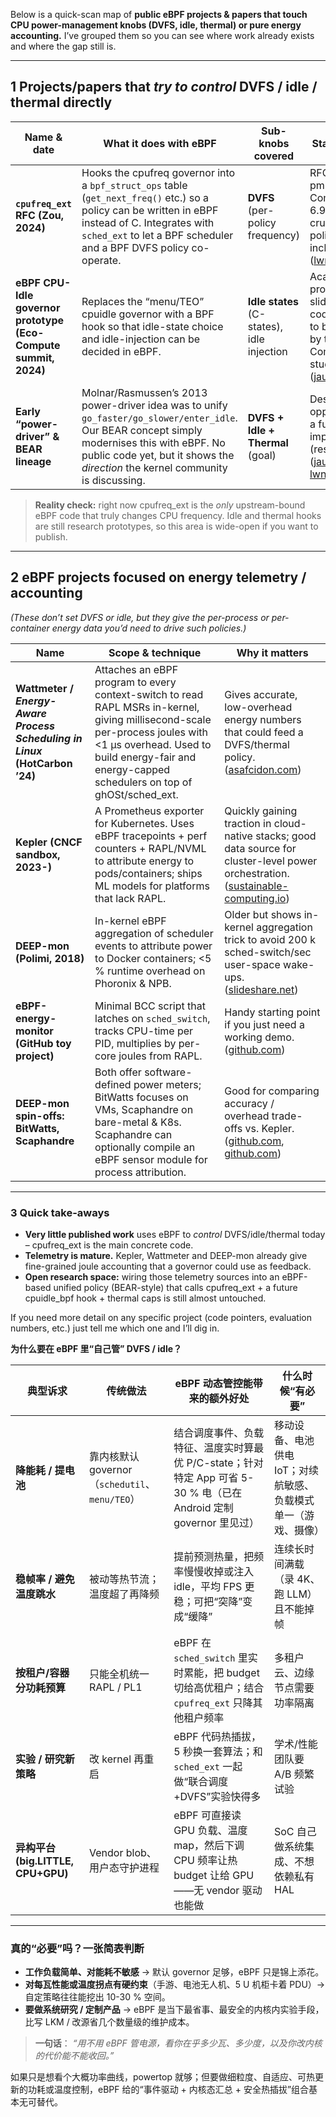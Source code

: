 Below is a quick-scan map of **public eBPF projects & papers that touch CPU power-management knobs (DVFS, idle, thermal) or pure energy accounting.**
I’ve grouped them so you can see where work already exists and where the gap still is.

---

## 1  Projects/papers that *try to control* DVFS / idle / thermal directly

| Name & date                                                     | What it does with eBPF                                                                                                                                                                                                             | Sub-knobs covered                          | Status / notes                                                                                                 |
| --------------------------------------------------------------- | ---------------------------------------------------------------------------------------------------------------------------------------------------------------------------------------------------------------------------------- | ------------------------------------------ | -------------------------------------------------------------------------------------------------------------- |
| **`cpufreq_ext` RFC (Zou, 2024)**                               | Hooks the cpufreq governor into a `bpf_struct_ops` table (`get_next_freq()` etc.) so a policy can be written in eBPF instead of C. Integrates with `sched_ext` to let a BPF scheduler and a BPF DVFS policy co-operate.            | **DVFS** (per-policy frequency)            | RFC on linux-pm & bpf lists. Compiles on ≥ 6.9 kernels; crude sample policy included. ([lwn.net][1])           |
| **eBPF CPU-Idle governor prototype (Eco-Compute summit, 2024)** | Replaces the “menu/TEO” cpuidle governor with a BPF hook so that idle-state choice and idle-injection can be decided in eBPF.                                                                                                      | **Idle states** (C-states), idle injection | Academic prototype; slides only, but code expected to be released by the Eco-Compute students. ([jauu.net][2]) |
| **Early “power-driver” & BEAR lineage**                         | Molnar/Rasmussen’s 2013 power-driver idea was to unify `go_faster/go_slower/enter_idle`.  Our BEAR concept simply modernises this with eBPF.  No public code yet, but it shows the *direction* the kernel community is discussing. | **DVFS + Idle + Thermal** (goal)           | Design idea; opportunity for a full implementation (research gap). ([jauu.net][2], [lwn.net][1])               |

> **Reality check:** right now cpufreq\_ext is the *only* upstream-bound eBPF code that truly changes CPU frequency.  Idle and thermal hooks are still research prototypes, so this area is wide-open if you want to publish.

---

## 2  eBPF projects focused on **energy telemetry / accounting**

*(These don’t set DVFS or idle, but they give the per-process or per-container energy data you’d need to *drive* such policies.)*

| Name                                                                       | Scope & technique                                                                                                                                                                                                                  | Why it matters                                                                                                                           |
| -------------------------------------------------------------------------- | ---------------------------------------------------------------------------------------------------------------------------------------------------------------------------------------------------------------------------------- | ---------------------------------------------------------------------------------------------------------------------------------------- |
| **Wattmeter / *Energy-Aware Process Scheduling in Linux* (HotCarbon ’24)** | Attaches an eBPF program to every context-switch to read RAPL MSRs in-kernel, giving millisecond-scale per-process joules with <1 µs overhead.  Used to build energy-fair and energy-capped schedulers on top of ghOSt/sched\_ext. | Gives accurate, low-overhead energy numbers that could feed a DVFS/thermal policy. ([asafcidon.com][3])                                  |
| **Kepler (CNCF sandbox, 2023-)**                                           | A Prometheus exporter for Kubernetes.  Uses eBPF tracepoints + perf counters + RAPL/NVML to attribute energy to pods/containers; ships ML models for platforms that lack RAPL.                                                     | Quickly gaining traction in cloud-native stacks; good data source for cluster-level power orchestration. ([sustainable-computing.io][4]) |
| **DEEP-mon (Polimi, 2018)**                                                | In-kernel eBPF aggregation of scheduler events to attribute power to Docker containers; <5 % runtime overhead on Phoronix & NPB.                                                                                                   | Older but shows in-kernel aggregation trick to avoid 200 k sched-switch/sec user-space wake-ups. ([slideshare.net][5])                   |
| **eBPF-energy-monitor (GitHub toy project)**                               | Minimal BCC script that latches on `sched_switch`, tracks CPU-time per PID, multiplies by per-core joules from RAPL.                                                                                                               | Handy starting point if you just need a working demo. ([github.com][6])                                                                  |
| **DEEP-mon spin-offs: BitWatts, Scaphandre**                               | Both offer software-defined power meters; BitWatts focuses on VMs, Scaphandre on bare-metal & K8s.  Scaphandre can optionally compile an eBPF sensor module for process attribution.                                               | Good for comparing accuracy / overhead trade-offs vs. Kepler. ([github.com][7], [github.com][8])                                         |

---

### 3  Quick take-aways

* **Very little published work** uses eBPF to *control* DVFS/idle/thermal today – cpufreq\_ext is the main concrete code.
* **Telemetry is mature.** Kepler, Wattmeter and DEEP-mon already give fine-grained joule accounting that a governor could use as feedback.
* **Open research space:** wiring those telemetry sources into an eBPF-based unified policy (BEAR-style) that calls cpufreq\_ext + a future cpuidle\_bpf hook + thermal caps is still almost untouched.

If you need more detail on any specific project (code pointers, evaluation numbers, etc.) just tell me which one and I’ll dig in.

[1]: https://lwn.net/Articles/991991/?utm_source=chatgpt.com "cpufreq_ext: Introduce cpufreq ext governor - LWN.net"
[2]: https://jauu.net/talks/eco-compute-linux-power-analysis.pdf?utm_source=chatgpt.com "[PDF] Linux Power Management Analysis for Embedded Systems"
[3]: https://www.asafcidon.com/uploads/5/9/7/0/59701649/energy-aware-ebpf.pdf "Energy-Aware Process Scheduling in Linux"
[4]: https://sustainable-computing.io/?utm_source=chatgpt.com "Kepler"
[5]: https://www.slideshare.net/necstlab/deepmon-dynamic-and-energy-efficient-power-monitoring-for-containerbased-infrastructures "DEEP-mon: Dynamic and Energy Efficient Power monitoring for container-based infrastructures | PPT"
[6]: https://github.com/fjebaker/eBPF-energy-monitor?utm_source=chatgpt.com "Monitoring energy usage with eBPF at process level granularity."
[7]: https://github.com/Spirals-Team/bitwatts?utm_source=chatgpt.com "BitWatts is a software-defined power meter for virtualized ... - GitHub"
[8]: https://github.com/hubblo-org/scaphandre?utm_source=chatgpt.com "hubblo-org/scaphandre - GitHub"

**为什么要在 eBPF 里“自己管” DVFS / idle？**

| 典型诉求                           | 传统做法                                   | eBPF 动态管控能带来的额外好处                                                              | 什么时候“有必要”                         |
| ------------------------------ | -------------------------------------- | ------------------------------------------------------------------------------ | --------------------------------- |
| **降能耗 / 提电池**                  | 靠内核默认 governor（`schedutil`、`menu/TEO`） | 结合调度事件、负载特征、温度实时算最优 P/C-state；针对特定 App 可省 5-30 % 电（已在 Android 定制 governor 里见过） | 移动设备、电池供电 IoT；对续航敏感、负载模式单一（游戏、摄像） |
| **稳帧率 / 避免温度跳水**               | 被动等热节流；温度超了再降频                         | 提前预测热量，把频率慢慢收掉或注入 idle，平均 FPS 更稳；可把“突降”变成“缓降”                                  | 连续长时间满载（录 4K、跑 LLM）且不能掉帧          |
| **按租户/容器分功耗预算**                | 只能全机统一 RAPL / PL1                      | eBPF 在 `sched_switch` 里实时累能，把 budget 切给高优租户；结合 `cpufreq_ext` 只降其他租户频率          | 多租户云、边缘节点需要功率隔离                   |
| **实验 / 研究新策略**                 | 改 kernel 再重启                           | eBPF 代码热插拔，5 秒换一套算法；和 `sched_ext` 一起做“联合调度+DVFS”实验快得多                          | 学术/性能团队要 A/B 频繁试验                 |
| **异构平台 (big.LITTLE, CPU+GPU)** | Vendor blob、用户态守护进程                    | eBPF 可直接读 GPU 负载、温度 map，然后下调 CPU 频率让热 budget 让给 GPU——无 vendor 驱动也能做            | SoC 自己做系统集成、不想依赖私有 HAL            |

---

### 真的“必要”吗？一张简表判断

* **工作负载简单、对能耗不敏感** → 默认 governor 足够，eBPF 只是锦上添花。
* **对每瓦性能或温度拐点有硬约束**（手游、电池无人机、5 U 机柜卡着 PDU）→ 自定策略往往能挖出 10-30 % 空间。
* **要做系统研究 / 定制产品** → eBPF 是当下最省事、最安全的内核内实验手段，比写 LKM / 改源省几个数量级的维护成本。

> **一句话**：
> *“用不用 eBPF 管电源，看你在乎多少瓦、多少度，以及你改内核的代价能不能收回。”*

如果只是想看个大概功率曲线，powertop 就够；但要做细粒度、自适应、可热更新的功耗或温度控制，eBPF 给的“事件驱动 + 内核态汇总 + 安全热插拔”组合基本无可替代。
